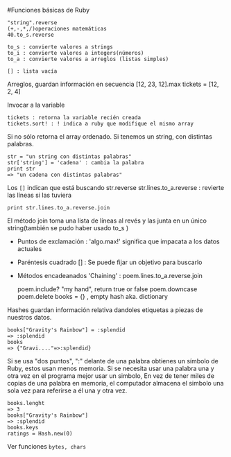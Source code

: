 #Funciones básicas de Ruby

	"string".reverse
	(+,-,*,/)operaciones matemáticas
	40.to_s.reverse

	to_s : convierte valores a strings
	to_i : convierte valores a integers(números)
	to_a : convierte valores a arreglos (listas simples)
	
	[] : lista vacía

Arreglos, guardan información en secuencia
	[12, 23, 12].max
	tickets = [12, 2, 4]

Invocar a la variable
	
	tickets : retorna la variable recién creada
	tickets.sort! : ! indica a ruby que modifique el mismo array 

Si no sólo retorna el array ordenado.
Si tenemos un string, con distintas palabras.

	str = "un string con distintas palabras"
	str['string'] = 'cadena' : cambia la palabra
	print str
	=> "un cadena con distintas palabras"

Los `[]` indican que está buscando
	str.reverse
	str.lines.to_a.reverse : revierte las líneas si las tuviera

	print str.lines.to_a.reverse.join

El método join toma una lista de líneas al revés y las junta en un único string(también se pudo haber usado to_s )


* Puntos de exclamación : 'algo.max!' significa que impacata a los datos actuales
* Paréntesis cuadrado [] : Se puede fijar un objetivo para buscarlo
* Métodos encadeanados 'Chaining' : poem.lines.to_a.reverse.join


	poem.include? "my hand", return true or false
	poem.downcase
	poem.delete
	books = {} , empty hash aka. dictionary

Hashes guardan información relativa dandoles etiquetas a piezas de nuestros datos.

	books["Gravity's Rainbow"] = :splendid
	=> :splendid
	books
	=> {"Gravi...."=>:splendid}

Si se usa "dos puntos", ":" delante de una palabra obtienes un símbolo de Ruby,
estos usan menos memoria. Si se necesita usar una palabra una y otra vez en el programa mejor usar un simbolo, En vez de tener miles de copias de una palabra en memoria, el computador almacena el simbolo una sola vez para referirse a él una y otra vez.

	books.lenght
	=> 3
	books["Gravity's Rainbow"]
	=> :splendid
	books.keys
	ratings = Hash.new(0)

	
	

	
Ver funciones `bytes, chars`

